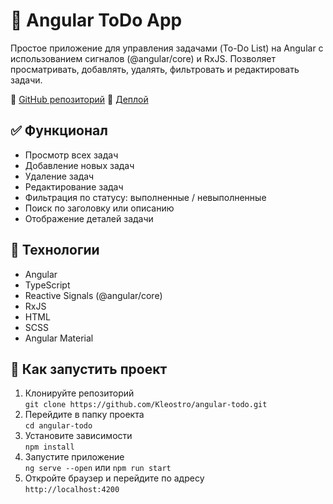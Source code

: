 # 📝 Angular ToDo App

Простое приложение для управления задачами (To-Do List) на Angular с использованием сигналов (@angular/core) и RxJS.
Позволяет просматривать, добавлять, удалять, фильтровать и редактировать задачи.

🔗 [GitHub репозиторий](https://github.com/Kleostro/angular-todo)
🔗 [Деплой](https://chimerical-semifreddo-d825d7.netlify.app)

## ✅ Функционал

- Просмотр всех задач
- Добавление новых задач
- Удаление задач
- Редактирование задач
- Фильтрация по статусу: выполненные / невыполненные
- Поиск по заголовку или описанию
- Отображение деталей задачи

## 🔧 Технологии

- Angular
- TypeScript
- Reactive Signals (@angular/core)
- RxJS
- HTML
- SCSS
- Angular Material

## 🚀 Как запустить проект

1. Клонируйте репозиторий <br>
   `git clone https://github.com/Kleostro/angular-todo.git`
2. Перейдите в папку проекта <br>
   `cd angular-todo`
3. Установите зависимости <br>
   `npm install`
4. Запустите приложение <br>
   `ng serve --open` или `npm run start`
5. Откройте браузер и перейдите по адресу <br>
   `http://localhost:4200`
